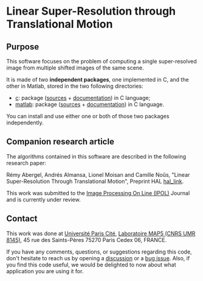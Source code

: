 # Linear Super-Resolution through Translational Motion

## Purpose

This software focuses on the problem of computing a single
super-resolved image from multiple shifted images of the same scene.

It is made of two **independent packages**, one implemented in C, and
the other in Matlab, stored in the two following directories:

+ [c](c): package ([sources](c/src) + [documentation](c/README.md)) in C language;
+ [matlab](matlab): package ([sources](matlab/src) + [documentation](matlab/README.md)) in C language.

You can install and use either one or both of those two packages
independently.

## Companion research article

The algorithms contained in this software are described in the
following research paper:

Rémy Abergel, Andrés Almansa, Lionel Moisan and Camille Noûs, "Linear
Super-Resolution Through Translational Motion", Preprint HAL
[hal_link](https://hal.sciences/xxxxxxx).

This work was submitted to the [Image Processing On Line (IPOL)](https://www.ipol.im/) Journal and is currently under review.

## Contact

This work was done at [Université Paris Cité](https://u-paris.fr/),
[Laboratoire MAP5 (CNRS UMR
8145)](https://map5.mi.parisdescartes.fr/), 45 rue des Saints-Pères
75270 Paris Cedex 06, FRANCE.

If you have any comments, questions, or suggestions regarding this
code, don't hesitate to reach us by opening a
[discussion](https://github.com/remy-abergel/linear-superres/discussions)
or a [bug
issue](https://github.com/remy-abergel/linear-superres/issues). Also,
if you find this code useful, we would be delighted to now about what
application you are using it for.
